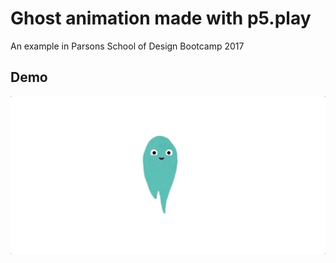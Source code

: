 # Ghost animation made with p5.play  
An example in Parsons School of Design Bootcamp 2017    

## Demo  
![ghost](./ghost.gif?style=centerme)

